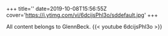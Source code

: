 +++
title=''
date=2019-10-08T15:56:55Z
cover='https://i.ytimg.com/vi/6dcijsPhl3o/sddefault.jpg'
+++

All content belongs to GlennBeck.
{{< youtube 6dcijsPhl3o >}}
